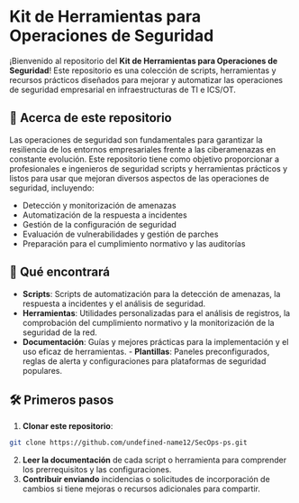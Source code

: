 # Kit de Herramientas para Operaciones de Seguridad

¡Bienvenido al repositorio del **Kit de Herramientas para Operaciones de Seguridad**! Este repositorio es una colección de scripts, herramientas y recursos prácticos diseñados para mejorar y automatizar las operaciones de seguridad empresarial en infraestructuras de TI e ICS/OT.

## 🚀 Acerca de este repositorio
Las operaciones de seguridad son fundamentales para garantizar la resiliencia de los entornos empresariales frente a las ciberamenazas en constante evolución. Este repositorio tiene como objetivo proporcionar a profesionales e ingenieros de seguridad scripts y herramientas prácticos y listos para usar que mejoran diversos aspectos de las operaciones de seguridad, incluyendo:

- Detección y monitorización de amenazas
- Automatización de la respuesta a incidentes
- Gestión de la configuración de seguridad
- Evaluación de vulnerabilidades y gestión de parches
- Preparación para el cumplimiento normativo y las auditorías

## 📜 Qué encontrará
- **Scripts**: Scripts de automatización para la detección de amenazas, la respuesta a incidentes y el análisis de seguridad.
- **Herramientas**: Utilidades personalizadas para el análisis de registros, la comprobación del cumplimiento normativo y la monitorización de la seguridad de la red.
- **Documentación**: Guías y mejores prácticas para la implementación y el uso eficaz de herramientas. - **Plantillas**: Paneles preconfigurados, reglas de alerta y configuraciones para plataformas de seguridad populares.

## 🛠️ Primeros pasos
1. **Clonar este repositorio**:
```bash
git clone https://github.com/undefined-name12/SecOps-ps.git
```
2. **Leer la documentación** de cada script o herramienta para comprender los prerrequisitos y las configuraciones.
3. **Contribuir enviando** incidencias o solicitudes de incorporación de cambios si tiene mejoras o recursos adicionales para compartir.
